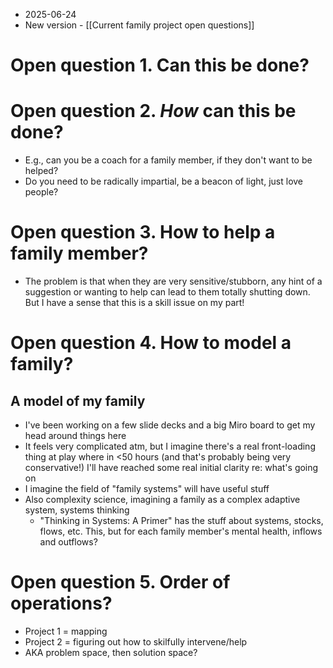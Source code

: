 - 2025-06-24
- New version - [[Current family project open questions]]
# Open question 1. Can this be done?

# Open question 2. *How* can this be done?
- E.g., can you be a coach for a family member, if they don't want to be helped? 
- Do you need to be radically impartial, be a beacon of light, just love people?
# Open question 3. How to help a family member?
- The problem is that when they are very sensitive/stubborn, any hint of a suggestion or wanting to help can lead to them totally shutting down. But I have a sense that this is a skill issue on my part!
# Open question 4. How to model a family?
## A model of my family
- I've been working on a few slide decks and a big Miro board to get my head around things here
- It feels very complicated atm, but I imagine there's a real front-loading thing at play where in <50 hours (and that's probably being very conservative!) I'll have reached some real initial clarity re: what's going on
- I imagine the field of "family systems" will have useful stuff
- Also complexity science, imagining a family as a complex adaptive system, systems thinking
	- "Thinking in Systems: A Primer" has the stuff about systems, stocks, flows, etc. This, but for each family member's mental health, inflows and outflows?
# Open question 5. Order of operations?
- Project 1 = mapping 
- Project 2 = figuring out how to skilfully intervene/help
- AKA problem space, then solution space?